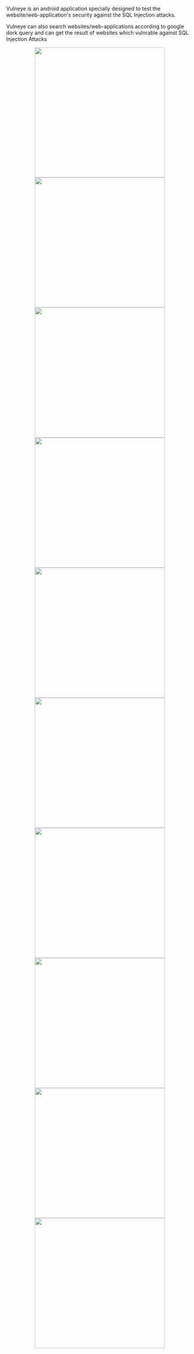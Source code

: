 Vulneye is an android application specially designed to test the website/web-application's security against the SQL Injection attacks.

Vulneye can also search websites/web-applications according to google dork query and can get the result of websites which vulnrable against SQL Injection Attacks

<p align="center">
  <img src="/screenshots/1.jpeg" width="350" >
  <img src="/screenshots/2.jpeg" width="350" >
  <img src="/screenshots/3.jpeg" width="350" >
  <img src="/screenshots/4.jpeg" width="350" >
  <img src="/screenshots/5.jpeg" width="350" >
  <img src="/screenshots/6.jpeg" width="350" >
  <img src="/screenshots/7.jpeg" width="350" >
  <img src="/screenshots/8.jpeg" width="350" >
  <img src="/screenshots/9.jpeg" width="350" >
  <img src="/screenshots/10.jpeg" width="350" >
</p>